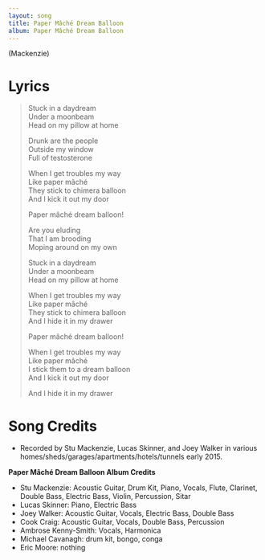 ```yaml
---
layout: song
title: Paper Mâché Dream Balloon
album: Paper Mâché Dream Balloon
---
```


(Mackenzie)

# Lyrics

> Stuck in a daydream  
> Under a moonbeam  
> Head on my pillow at home  
>  
> Drunk are the people  
> Outside my window  
> Full of testosterone  
>  
> When I get troubles my way  
> Like paper mâché  
> They stick to chimera balloon  
> And I kick it out my door  
>  
> Paper mâché dream balloon!  
>  
> Are you eluding  
> That I am brooding  
> Moping around on my own  
>  
> Stuck in a daydream  
> Under a moonbeam  
> Head on my pillow at home  
>  
> When I get troubles my way  
> Like paper mâché  
> They stick to chimera balloon  
> And I hide it in my drawer  
>  
> Paper mâché dream balloon!  
>  
> When I get troubles my way  
> Like paper mâché  
> I stick them to a dream balloon  
> And I kick it out my door  
>  
> And I hide it in my drawer  

# Song Credits

* Recorded by Stu Mackenzie, Lucas Skinner, and Joey Walker in various homes/sheds/garages/apartments/hotels/tunnels early 2015.

**Paper Mâché Dream Balloon Album Credits**

* Stu Mackenzie: Acoustic Guitar, Drum Kit, Piano, Vocals, Flute, Clarinet, Double Bass, Electric Bass, Violin, Percussion, Sitar
* Lucas Skinner: Piano, Electric Bass
* Joey Walker: Acoustic Guitar, Vocals, Electric Bass, Double Bass
* Cook Craig: Acoustic Guitar, Vocals, Double Bass, Percussion
* Ambrose Kenny-Smith: Vocals, Harmonica
* Michael Cavanagh: drum kit, bongo, conga
* Eric Moore: nothing
